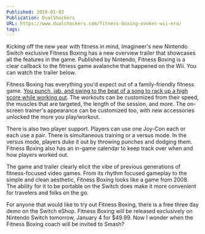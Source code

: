 ```yaml
---
Published: 2019-01-03
Publication: DualShockers
URL: https://www.dualshockers.com/fitness-boxing-evokes-wii-era/
tags: 
---
```

Kicking off the new year with fitness in mind, Imagineer's new Nintendo Switch exclusive Fitness Boxing has a new overview trailer that showcases all the features in the game. Published by Nintendo, Fitness Boxing is a clear callback to the fitness game avalanche that happened on the Wii. You can watch the trailer below.

Fitness Boxing has everything you'd expect out of a family-friendly fitness game. [You punch, jab, and swing to the beat of a song to rack up a high score while working out](https://www.dualshockers.com/fitness-boxing-nintendo-switch/). The workouts can be customized from their speed, the muscles that are targeted, the length of the session, and more. The on-screen trainer's appearance can be customized too, with new accessories unlocked the more you play/workout.

There is also two player support. Players can use one Joy-Con each or each use a pair. There is simultaneous training or a versus mode. In the versus mode, players duke it out by throwing punches and dodging them. Fitness Boxing also has an in-game calendar to keep track over when and how players worked out.

The game and trailer clearly elicit the vibe of previous generations of fitness-focused video games. From its rhythm focused gameplay to the simple and clean aesthetic, Fitness Boxing looks like a game from 2008. The ability for it to be portable on the Switch does make it more convenient for travelers and folks on the go.

For anyone that would like to try out Fitness Boxing, there is a free three day demo on the Switch eShop. Fitness Boxing will be released exclusively on Nintendo Switch tomorrow, January 4 for $49.99. Now I wonder when the Fitness Boxing coach will be invited to Smash?